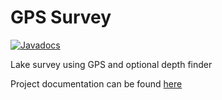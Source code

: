 GPS Survey
==========

[![Javadocs](http://www.javadoc.io/badge/uk.theretiredprogrammer/gpssurvey.svg)](http://www.javadoc.io/doc/uk.theretiredprogrammer/gpssurvey)

Lake survey using GPS and optional depth finder

Project documentation can be found [here](http://www.theretiredprogrammer.uk/software/gpssurvey/)
